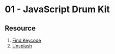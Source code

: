 # 01 - JavaScript Drum Kit

## Resource

1. [Find Keycode](http://keycode.info/)
1. [Unsplash](https://unsplash.com/)
